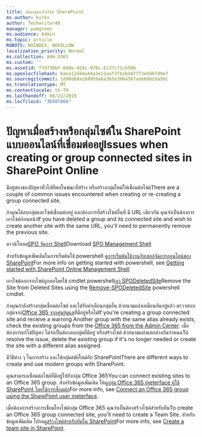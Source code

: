 ```yaml
---
title: เพิ่มกลุ่มลงในไซต์ SharePoint
ms.author: kirks
author: Techwriter40
manager: pamgreen
ms.audience: Admin
ms.topic: article
ROBOTS: NOINDEX, NOFOLLOW
localization_priority: Normal
ms.collection: Adm_O365
ms.custom: ''
ms.assetid: f7d730bf-0d6e-424c-970c-6137c71cb50b
ms.openlocfilehash: 6aea12d44a44a3e11eaf3fb1bd47ff3e9dbfd9e7
ms.sourcegitcommit: 1d98db8acb9959aba3b5e308a567ade6b62da56c
ms.translationtype: MT
ms.contentlocale: th-TH
ms.lasthandoff: 08/22/2019
ms.locfileid: "36507866"
---
```

# <a name="issues-when-creating-or-group-connected-sites-in-sharepoint-online"></a><span data-ttu-id="bafeb-102">ปัญหาเมื่อสร้างหรือกลุ่มไซต์ใน SharePoint แบบออนไลน์ที่เชื่อมต่ออยู่</span><span class="sxs-lookup"><span data-stu-id="bafeb-102">Issues when creating or group connected sites in SharePoint Online</span></span>

<span data-ttu-id="bafeb-103">มีอยู่สองของปัญหาทั่วไปที่พบในขณะที่สร้าง หรือสร้างกลุ่มใหม่ให้เชื่อมต่อไซต์</span><span class="sxs-lookup"><span data-stu-id="bafeb-103">There are a couple of common issues encountered when creating or re-creating a group connected site.</span></span>

 <span data-ttu-id="bafeb-104">ถ้าคุณได้ลบกลุ่มและไซต์เชื่อมต่ออยู่ และต้องการที่สร้างไซต์อื่นที่ มี URL เดียวกัน คุณจำเป็นต้องการเอาไซต์ก่อนหน้า</span><span class="sxs-lookup"><span data-stu-id="bafeb-104">If you have deleted a group and its connected site and wish to create another site with the same URL, you'll need to permanently remove the previous site.</span></span>

<span data-ttu-id="bafeb-105">ดาวน์โหลด[SPO จัดการ Shell](https://support.office.com/article/introduction-to-the-sharepoint-online-management-shell-c16941c3-19b4-4710-8056-34c034493429)</span><span class="sxs-lookup"><span data-stu-id="bafeb-105">Download [SPO Management Shell](https://support.office.com/article/introduction-to-the-sharepoint-online-management-shell-c16941c3-19b4-4710-8056-34c034493429)</span></span>

 <span data-ttu-id="bafeb-106">สำหรับข้อมูลเพิ่มเติมในการเริ่มต้นใช้ powershell ดู[การเริ่มต้นใช้งานกับเชลล์จัดการออนไลน์ของ SharePoint](https://docs.microsoft.com/powershell/module/sharepoint-online/remove-sposite?view=sharepoint-ps)</span><span class="sxs-lookup"><span data-stu-id="bafeb-106">For more info on getting started with powershell, see [Getting started with SharePoint Online Management Shell](https://docs.microsoft.com/powershell/module/sharepoint-online/remove-sposite?view=sharepoint-ps)</span></span>

<span data-ttu-id="bafeb-107">เอาไซต์ออกจากไซต์ถูกลบโดยใช้ cmdlet powershell[เอา SPODeletedSite](https://docs.microsoft.com/powershell/module/sharepoint-online/remove-sposite?view=sharepoint-ps)</span><span class="sxs-lookup"><span data-stu-id="bafeb-107">Remove the Site from Deleted Sites using the [Remove-SPODeletedSite](https://docs.microsoft.com/powershell/module/sharepoint-online/remove-sposite?view=sharepoint-ps) powershell cmdlet.</span></span>

<span data-ttu-id="bafeb-108">ถ้าคุณกำลังสร้างกลุ่มเชื่อมต่อไซต์ และได้รับคำเตือนกลุ่มอื่น ด้วยนามแฝงเหมือนกันอยู่แล้ว ตรวจสอบกลุ่มจาก[Office 365 จากศูนย์ดูแล](https://admin.microsoft.com/Adminportal/Home?source=applauncher#/groups)ที่มีอยู่หรือไม่</span><span class="sxs-lookup"><span data-stu-id="bafeb-108">If you're creating a group connected site and receive a warning Another group with the same alias already exists, check the existing groups from the [Office 365 from the Admin Center](https://admin.microsoft.com/Adminportal/Home?source=applauncher#/groups).</span></span> <span data-ttu-id="bafeb-109">เมื่อต้องการแก้ไขปัญหา ไม่จำเป็นต้องลบกลุ่มที่มีอยู่ หรือสร้างไซต์ ด้วยนามแฝงแตกต่างกันกำหนด</span><span class="sxs-lookup"><span data-stu-id="bafeb-109">To resolve the issue, delete the existing group if it's no longer needed or create the site with a different alias assigned.</span></span>

<span data-ttu-id="bafeb-110">มีวิธีต่าง ๆ ในการสร้าง และใช้กลุ่มสมัยใหม่กับ SharePoint</span><span class="sxs-lookup"><span data-stu-id="bafeb-110">There are different ways to create and use modern groups with SharePoint.</span></span>

<span data-ttu-id="bafeb-111">คุณสามารถเชื่อมต่อไซต์ที่มีอยู่ไปยังกลุ่ม Office 365</span><span class="sxs-lookup"><span data-stu-id="bafeb-111">You can connect existing sites to an Office 365 group.</span></span> <span data-ttu-id="bafeb-112">สำหรับข้อมูลเพิ่มเติม ให้ดู[กลุ่ม Office 365 ineterface ผู้ใช้ SharePoint โดยใช้การเชื่อมต่อ](https://docs.microsoft.com/sharepoint/dev/transform/modernize-connect-to-office365-group#connect-an-office-365-group-using-the-sharepoint-user-interface)</span><span class="sxs-lookup"><span data-stu-id="bafeb-112">For more info, see [Connect an Office 365 group using the SharePoint user ineterface](https://docs.microsoft.com/sharepoint/dev/transform/modernize-connect-to-office365-group#connect-an-office-365-group-using-the-sharepoint-user-interface).</span></span>

<span data-ttu-id="bafeb-113">เมื่อต้องการสร้างการเชื่อมโยงไซต์กลุ่ม Office 365 คุณจำเป็นต้องสร้างไซต์สำหรับทีม</span><span class="sxs-lookup"><span data-stu-id="bafeb-113">To create an Office 365 group connected site, you'll need to create a Team Site.</span></span> <span data-ttu-id="bafeb-114">สำหรับข้อมูลเพิ่มเติม โปรดดู[สร้างไซต์สำหรับทีมใน SharePoint](https://support.office.com/article/create-a-team-site-in-sharepoint-ef10c1e7-15f3-42a3-98aa-b5972711777d)</span><span class="sxs-lookup"><span data-stu-id="bafeb-114">For more info, see [Create a team site in SharePoint](https://support.office.com/article/create-a-team-site-in-sharepoint-ef10c1e7-15f3-42a3-98aa-b5972711777d).</span></span>

